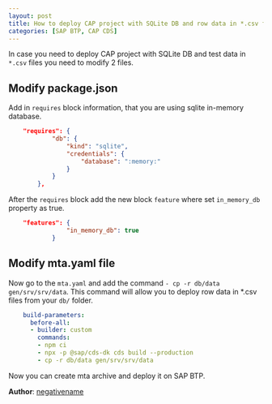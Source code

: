 ```yaml
---
layout: post
title: How to deploy CAP project with SQLite DB and row data in *.csv files to SAP BTP Cloud Platform 
categories: [SAP BTP, CAP CDS]
---
```


In case you need to deploy CAP project with SQLite DB and test data in `*.csv` files you need to modify 2 files.

## Modify package.json
Add in `requires` block information, that you are using sqlite in-memory database.

```json
    "requires": {
            "db": {
                "kind": "sqlite",
                "credentials": {
                    "database": ":memory:"
                }
            }
        },
```

After the `requires` block add the new block `feature` where set `in_memory_db` property as true.
```json
    "features": {
                "in_memory_db": true
            }
```

## Modify mta.yaml file
Now go to the `mta.yaml` and add the command `- cp -r db/data gen/srv/srv/data`. This command will allow you to deploy row data in *.csv files from your `db/` folder.
```yaml
    build-parameters:
      before-all:
      - builder: custom
        commands:
        - npm ci
        - npx -p @sap/cds-dk cds build --production
        - cp -r db/data gen/srv/srv/data
```
Now you can create mta archive and deploy it on SAP BTP.

**Author**: [negativename](https://github.com/negativename)